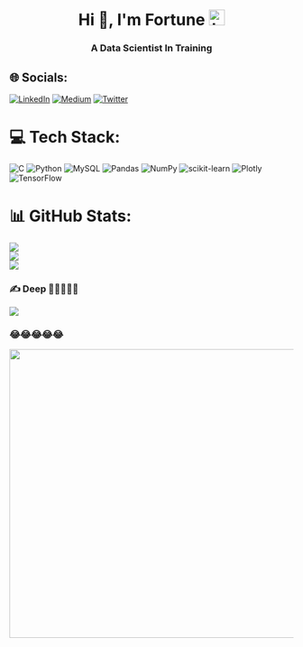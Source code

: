 <h1 align="center">Hi 👋, I'm Fortune <img src="https://emoji.slack-edge.com/T02HBS55FCG/cool-doge/aa3c8fd9037a0604.gif" width="28" alt="hi"></h1>

<h3 align="center">A Data Scientist In Training</h3>


## 🌐 Socials:
[![LinkedIn](https://img.shields.io/badge/LinkedIn-%230077B5.svg?logo=linkedin&logoColor=white)](https://linkedin.com/in/cipher10) [![Medium](https://img.shields.io/badge/Medium-12100E?logo=medium&logoColor=white)](https://medium.com/@f_tune) [![Twitter](https://img.shields.io/badge/Twitter-%231DA1F2.svg?logo=Twitter&logoColor=white)](https://twitter.com/dataciphers) 

# 💻 Tech Stack:
![C](https://img.shields.io/badge/c-%2300599C.svg?style=for-the-badge&logo=c&logoColor=white) ![Python](https://img.shields.io/badge/python-3670A0?style=for-the-badge&logo=python&logoColor=ffdd54) ![MySQL](https://img.shields.io/badge/mysql-%2300f.svg?style=for-the-badge&logo=mysql&logoColor=white) ![Pandas](https://img.shields.io/badge/pandas-%23150458.svg?style=for-the-badge&logo=pandas&logoColor=white) ![NumPy](https://img.shields.io/badge/numpy-%23013243.svg?style=for-the-badge&logo=numpy&logoColor=white) ![scikit-learn](https://img.shields.io/badge/scikit--learn-%23F7931E.svg?style=for-the-badge&logo=scikit-learn&logoColor=white) ![Plotly](https://img.shields.io/badge/Plotly-%233F4F75.svg?style=for-the-badge&logo=plotly&logoColor=white) ![TensorFlow](https://img.shields.io/badge/TensorFlow-%23FF6F00.svg?style=for-the-badge&logo=TensorFlow&logoColor=white)
# 📊 GitHub Stats:
![](https://github-readme-stats.vercel.app/api?username=CipherPhantom&theme=dark&hide_border=false&include_all_commits=false&count_private=false)<br/>
![](https://github-readme-streak-stats.herokuapp.com/?user=CipherPhantom&theme=dark&hide_border=false)<br/>
![](https://github-readme-stats.vercel.app/api/top-langs/?username=CipherPhantom&theme=dark&hide_border=false&include_all_commits=false&count_private=false&layout=compact)

### ✍️ Deep 🤩🤩🤩🤩🤩
![](https://quotes-github-readme.vercel.app/api?type=horizontal&theme=dark)

### 😂😂😂😂😂
<img src="https://random-memer.herokuapp.com/" width="512px"/>

